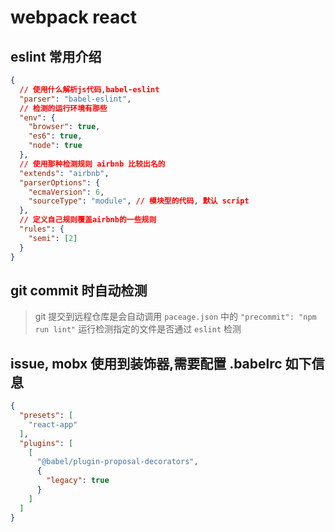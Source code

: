 # webpack react

## eslint 常用介绍

```json
{
  // 使用什么解析js代码,babel-eslint
  "parser": "babel-eslint",
  // 检测的运行环境有那些
  "env": {
    "browser": true,
    "es6": true,
    "node": true
  },
  // 使用那种检测规则 airbnb 比较出名的
  "extends": "airbnb",
  "parserOptions": {
    "ecmaVersion": 6,
    "sourceType": "module", // 模块型的代码, 默认 script
  },
  // 定义自己规则覆盖airbnb的一些规则
  "rules": {
    "semi": [2]
  }
}
```

## git commit 时自动检测

> git 提交到远程仓库是会自动调用 `paceage.json` 中的 `"precommit": "npm run lint"` 运行检测指定的文件是否通过 `eslint` 检测

## issue, mobx 使用到装饰器,需要配置 .babelrc 如下信息

```json
{
  "presets": [
    "react-app"
  ],
  "plugins": [
    [
      "@babel/plugin-proposal-decorators",
      {
        "legacy": true
      }
    ]
  ]
}
```
